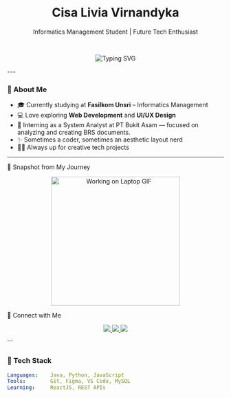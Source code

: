 <h1 align="center">Cisa Livia Virnandyka </h1>
<p align="center">Informatics Management Student | Future Tech Enthusiast</p>

<br/>

<p align="center">
<img src="https://readme-typing-svg.herokuapp.com?font=Fira+Code&size=22&pause=1000&color=F7A8B8&center=true&vCenter=true&width=450&lines=Hi+there!+I'm+Cisa!+👋" alt="Typing SVG" />
</p>
---

### 💼 About Me

- 🎓 Currently studying at **Fasilkom Unsri** – Informatics Management
- 💻 Love exploring **Web Development** and **UI/UX Design**
- 💼 Interning as a System Analyst at PT Bukit Asam — focused on analyzing and creating BRS documents.
- ✨ Sometimes a coder, sometimes an aesthetic layout nerd
- 🐱‍🏍 Always up for creative tech projects

---
📸 Snapshot from My Journey
<p align="center"> <img src="https://media.giphy.com/media/qgQUggAC3Pfv687qPC/giphy.gif" width="300px" alt="Working on Laptop GIF"/> </p>
🔗 Connect with Me
<p align="center"> <a href="https://www.linkedin.com/in/cisalivia/" target="_blank"> <img src="https://img.shields.io/badge/LinkedIn-%230077B5?style=for-the-badge&logo=linkedin&logoColor=white"/> </a> <a href="mailto:cisalivia@email.com"> <img src="https://img.shields.io/badge/Gmail-D14836?style=for-the-badge&logo=gmail&logoColor=white"/> </a> <a href="https://github.com/Cisalivia"> <img src="https://img.shields.io/badge/GitHub-%23121011.svg?style=for-the-badge&logo=github&logoColor=white"/> </a> </p> ```

### 🧠 Tech Stack

```yaml
Languages:    Java, Python, JavaScript
Tools:        Git, Figma, VS Code, MySQL
Learning:     ReactJS, REST APIs
